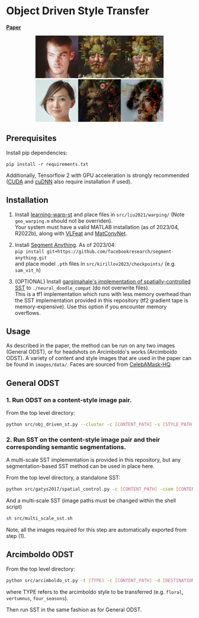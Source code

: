 # Object Driven Style Transfer

[<b>Paper</b>]()

<div align='center'>
  <img src='images/examples/Arcimboldo_Transfer.png' height="115px">
  <img src='images/examples/Arcimboldo_Transfer2.png' height="115px">
</div>

## Prerequisites

Install pip dependencies:
```
pip install -r requirements.txt
``` 
Additionally, Tensorflow 2 with GPU acceleration is strongly recommended ([CUDA](https://developer.nvidia.com/cuda-downloads) and [cuDNN](https://developer.nvidia.com/cudnn) also require installation if used).

## Installation

1. Install [learning-warp-st](https://github.com/xch-liu/learning-warp-st) and place files in `src/liu2021/warping/` (Note `geo_warping.m` should not be overriden).\
Your system must have a valid MATLAB installation (as of 2023/04, R2022b), along with [VLFeat](http://www.vlfeat.org/) and [MatConvNet](http://www.vlfeat.org/matconvnet/).

2. Install [Segment Anything](https://github.com/facebookresearch/segment-anything). As of 2023/04:\
```pip install git+https://github.com/facebookresearch/segment-anything.git```\
and place model `.pth` files in `src/kirillov2023/checkpoints/` (e.g. `sam_vit_h`)

3. (OPTIONAL) Install [gargimahale's implementation of spatially-controlled SST](https://github.com/gargimahale/Doodle) to `./neural_doodle_compat` (do not overwrite files).\
 This is a tf1 implementation which runs with less memory overhead than the SST implementation provided in this repository (tf2 gradient tape is memory-expensive). Use this option if you encounter memory overflows.

## Usage

As described in the paper, the method can be run on any two images (General ODST), or for headshots on Arcimboldo's works (Arcimboldo ODST). A variety of content and style images that are used in the paper can be found in `images/data/`. Faces are sourced from [CelebAMask-HQ](https://github.com/switchablenorms/CelebAMask-HQ). 

## General ODST
### 1. Run ODST on a content-style image pair.
From the top level directory:
```sh
python src/obj_driven_st.py --cluster -c [CONTENT_PATH] -s [STYLE_PATH] -d [DESTINATION]
```

### 2. Run SST on the content-style image pair and their corresponding semantic segmentations.
A multi-scale SST implementation is provided in this repository, but any segmentation-based SST method can be used in place here.

From the top level directory, a standalone SST:
```sh
python src/gatys2017/spatial_control.py -c [CONTENT_PATH] -csem [CONTENT_SEM_PATH] -s [STYLE_PATH] -ssem [STYLE_SEM_PATH] -d [DESTINATION]
```

And a multi-scale SST (image paths must be changed within the shell script)
```sh
sh src/multi_scale_sst.sh
```
Note, all the images required for this step are automatically exported from step (1). 

## Arcimboldo ODST
From the top level directory:
```sh
python src/arcimboldo_st.py -t [TYPE] -c [CONTENT_PATH] -d [DESTINATION]
```
where TYPE refers to the arcimboldo style to be transferred (e.g. `floral`, `vertumnus`, `four_seasons`).

Then run SST in the same fashion as for General ODST.